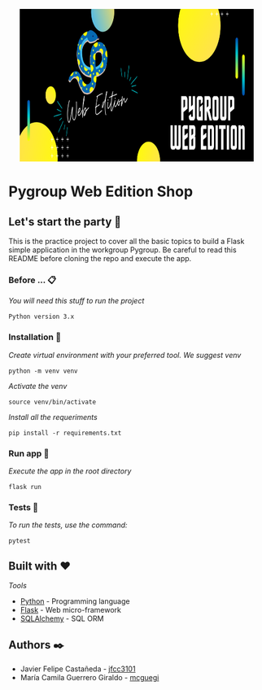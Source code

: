 <p align="center">
  <img width="460" height="300" src="coverPygroup.png">
</p>

# Pygroup Web Edition Shop
## Let's start the party 🎉
This is the practice project to cover all the basic topics to build a Flask simple application in the workgroup Pygroup.
Be careful to read this README before cloning the repo and execute the app.

### Before ... 📋

_You will need this stuff to run the project_

```
Python version 3.x
```

### Installation 🔧

_Create virtual environment with your preferred tool. We suggest venv_

```
python -m venv venv
```

_Activate the venv_

```
source venv/bin/activate
```

_Install all the requeriments_

```
pip install -r requirements.txt
```

### Run app 🏃

_Execute the app in the root directory_

```
flask run
```
### Tests 💙

_To run the tests, use the command:_

```
pytest
```

## Built with ❤️

_Tools_

* [Python](www.python.org) - Programming language
* [Flask](https://flask.palletsprojects.com/en/1.1.x/) - Web micro-framework
* [SQLAlchemy](www.sqlalchemy.org) - SQL ORM

## Authors ✒️
* Javier Felipe Castañeda - [jfcc3101](https://github.com/jfcc3101)
* María Camila Guerrero Giraldo - [mcguegi](https://github.com/mcguegi/)
